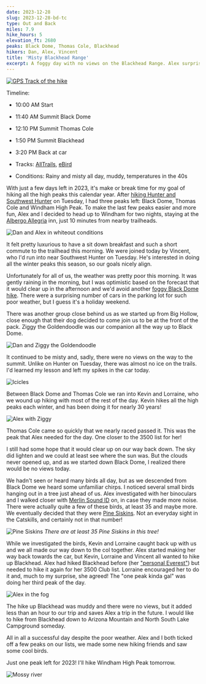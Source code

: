 ```yaml
---
date: 2023-12-28
slug: 2023-12-28-bd-tc
type: Out and Back
miles: 7.9
hike_hours: 5
elevation_ft: 2680
peaks: Black Dome, Thomas Cole, Blackhead
hikers: Dan, Alex, Vincent
title: 'Misty Blackhead Range'
excerpt: A foggy day with no views on the Blackhead Range. Alex surprises everyone by agreeing to do a third peak.
---
```


[![GPS Track of the hike]({{site.baseurl}}/assets/2023-12-28-bd-tc/track.png)]({{site.baseurl}}/map/?hike=2023-12-28-bd-tc)

Timeline:

- 10:00 AM Start
- 11:40 AM Summit Black Dome
- 12:10 PM Summit Thomas Cole
- 1:50 PM Summit Blackhead
- 3:20 PM Back at car

- Tracks: [AllTrails], [eBird]
- Conditions: Rainy and misty all day, muddy, temperatures in the 40s

With just a few days left in 2023, it's make or break time for my goal of hiking all the high peaks this calendar year. After [hiking Hunter and Southwest Hunter] on Tuesday, I had three peaks left: Black Dome, Thomas Cole and Windham High Peak. To make the last few peaks easier and more fun, Alex and I decided to head up to Windham for two nights, staying at the [Albergo Allegria] inn, just 10 minutes from nearby trailheads.

![Dan and Alex in whiteout conditions]({{site.baseurl}}/assets/2023-12-28-bd-tc/IMG_6689-dan-alex-whiteout.jpeg)

It felt pretty luxurious to have a sit down breakfast and such a short commute to the trailhead this morning. We were joined today by Vincent, who I'd run into near Southwest Hunter on Tuesday. He's interested in doing all the winter peaks this season, so our goals nicely align.

Unfortunately for all of us, the weather was pretty poor this morning. It was gently raining in the morning, but I was optimistic based on the forecast that it would clear up in the afternoon and we'd avoid another [foggy Black Dome hike]. There were a surprising number of cars in the parking lot for such poor weather, but I guess it's a holiday weekend.

There was another group close behind us as we started up from Big Hollow, close enough that their dog decided to come join us to be at the front of the pack. Ziggy the Goldendoodle was our companion all the way up to Black Dome.

![Dan and Ziggy the Goldendoodle]({{site.baseurl}}/assets/2023-12-28-bd-tc/IMG_4104-dan-ziggy.jpeg)

It continued to be misty and, sadly, there were no views on the way to the summit. Unlike on Hunter on Tuesday, there was almost no ice on the trails. I'd learned my lesson and left my spikes in the car today.

![Icicles]({{site.baseurl}}/assets/2023-12-28-bd-tc/IMG_6685-icicles-vincent.jpeg)

Between Black Dome and Thomas Cole we ran into Kevin and Lorraine, who we wound up hiking with most of the rest of the day. Kevin hikes all the high peaks each winter, and has been doing it for nearly 30 years!

![Alex with Ziggy]({{site.baseurl}}/assets/2023-12-28-bd-tc/IMG_6692-alex-ziggy.jpeg)

Thomas Cole came so quickly that we nearly raced passed it. This was the peak that Alex needed for the day. One closer to the 3500 list for her!

I still had some hope that it would clear up on our way back down. The sky did lighten and we could at least see where the sun was. But the clouds never opened up, and as we started down Black Dome, I realized there would be no views today.

We hadn't seen or heard many birds all day, but as we descended from Black Dome we heard some unfamiliar chirps. I noticed several small birds hanging out in a tree just ahead of us. Alex investigated with her binoculars and I walked closer with [Merlin Sound ID] on, in case they made more noise. There were actually quite a few of these birds, at least 35 and maybe more. We eventually decided that they were [Pine Siskins]. Not an everyday sight in the Catskills, and certainly not in that number!

![Pine Siskins]({{site.baseurl}}/assets/2023-12-28-bd-tc/IMG_6696-pine-siskins.jpeg) _There are at least 35 Pine Siskins in this tree!_

While we investigated the birds, Kevin and Lorraine caught back up with us and we all made our way down to the col together. Alex started making her way back towards the car, but Kevin, Lorraine and Vincent all wanted to hike up Blackhead. Alex had hiked Blackhead before (her ["personal Everest"]) but needed to hike it again for her 3500 Club list. Lorraine encouraged her to do it and, much to my surprise, she agreed! The "one peak kinda gal" was doing her third peak of the day.

![Alex in the fog]({{site.baseurl}}/assets/2023-12-28-bd-tc/IMG_6684-alex-fog.jpeg)

The hike up Blackhead was muddy and there were no views, but it added less than an hour to our trip and saves Alex a trip in the future. I would like to hike from Blackhead down to Arizona Mountain and North South Lake Campground someday.

All in all a successful day despite the poor weather. Alex and I both ticked off a few peaks on our lists, we made some new hiking friends and saw some cool birds.

Just one peak left for 2023! I'll hike Windham High Peak tomorrow.

![Mossy river]({{site.baseurl}}/assets/2023-12-28-bd-tc/IMG_6699-moss-water.jpeg)

[AllTrails]: https://www.alltrails.com/explore/recording/afternoon-hike-at-black-dome-and-thomas-cole-mountain-out-and-back-from-big-hollow-road-be3159a
[Albergo Allegria]: https://albergousa.com/
[eBird]: https://ebird.org/checklist/S157364578
[hiking Hunter and Southwest Hunter]: /catskills/2023/12/26/2023-12-26-hunter-sw.html
[foggy Black Dome hike]: /catskills/2020/09/27/2020-09-27-blackdome.html
[Merlin Sound ID]: https://merlin.allaboutbirds.org/
[Pine Siskins]: https://www.allaboutbirds.org/guide/Pine_Siskin/overview
["personal Everest"]: /catskills/2023/03/05/2023-03-05-winter-blackhead.html
